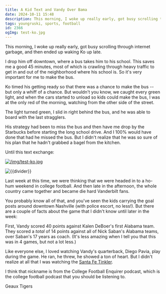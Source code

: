 ```yaml
---
title: A Kid Text and Vandy Over Bama
date: 2024-10-11 15:48
description: This morning, I woke up really early, got busy scrolling through internet garbage, and then ended up waking Ko up late.  I drop him off downtown, where a bus takes him to his school.  This saves me a good 45 minutes, most of which is crawling through heavy traffic to get in and out of the neighborhood where his school is.  So it's very important for me to make the bus.
tags: youngruski, sports, football
id: 2366
ogImg: test-ko.jpg
---
```


This morning, I woke up really early, got busy scrolling through internet garbage, and then ended up waking Ko up late.  

I drop him off downtown, where a bus takes him to his school.  This saves me a good 45 minutes, most of which is crawling through heavy traffic to get in and out of the neighborhood where his school is.  So it's very important for me to make the bus.

Ko timed his getting ready so that there was a chance to make the bus -- but only a whiff of a chance.  But wouldn't you know, we caught every green light, and when the cars started to unload so kids could make the bus, I was at the only red of the morning, watching from the other side of the street.

The light turned green, I slid in right behind the bus, and he was able to board with the last stragglers.

His strategy had been to miss the bus and then have me drop by the Starbucks before starting the long school drive.  And I 100% would have done that had he missed the bus.  But I didn't realize that he was so sure of his plan that he hadn't grabbed a bagel from the kitchen.

Until this text exchange:

<a class="lightview centered" href="/img/test-ko.jpg" data-lightview-caption="" data-lightview-group="group1"><img src="/img/test-ko.jpg" alt="/img/test-ko.jpg"><br><span class="caption"></span></a>

<p><img src="/img/greenline.gif" class="greenline" alt="{{divider}}" /></p>

Last week at this time, we were thinking that we were headed in to a ho-hum weekend in college football.  And then late in the afternoon, the whole country came together and became die hard Vanderbilt fans.

You probably know all of that, and you've seen the kids carrying the goal posts around downtown Nashville (with police escort, no less!).  But there are a couple of facts about the game that I didn't know until later in the week:

First, Vandy scored 40 points against Kalen DeBoer's first Alabama team.  They scored a _total_ of 14 points against all of Nick Saban's Alabama teams, over Saban's 17 years as coach.  (It's less amazing when I tell you that this was in 4 games, but not a lot less.)

Like everyone else, I loved watching Vandy's quarterback, Diego Pavia, play during the game.  He ran, he threw, he showed a ton of heart.  But I didn't realize at all that I was watching the [Santa Fe Tinkler](https://www.abqjournal.com/sports/nmsu-coach-disappointed-in-diego-pavia-after-urination-video-says-matter-will-be-handled-internally/article_dd7ae81a-5cb2-11ee-8fce-1b2e53fd9c9d.html).

I think that nickname is from the College Football Enquirer podcast, which is the college football podcast that you should be listening to.

Geaux Tigers